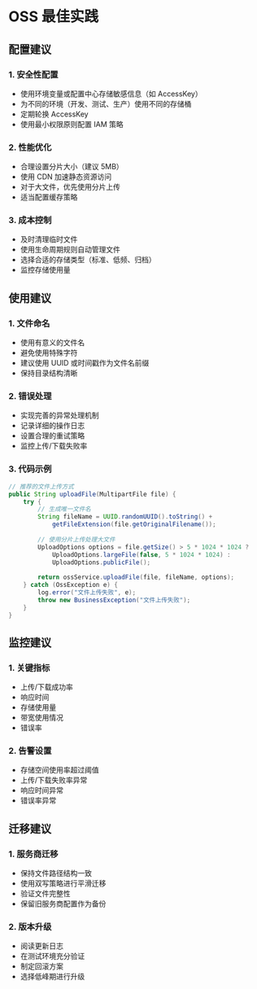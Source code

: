 # OSS 最佳实践

## 配置建议

### 1. 安全性配置
- 使用环境变量或配置中心存储敏感信息（如 AccessKey）
- 为不同的环境（开发、测试、生产）使用不同的存储桶
- 定期轮换 AccessKey
- 使用最小权限原则配置 IAM 策略

### 2. 性能优化
- 合理设置分片大小（建议 5MB）
- 使用 CDN 加速静态资源访问
- 对于大文件，优先使用分片上传
- 适当配置缓存策略

### 3. 成本控制
- 及时清理临时文件
- 使用生命周期规则自动管理文件
- 选择合适的存储类型（标准、低频、归档）
- 监控存储使用量

## 使用建议

### 1. 文件命名
- 使用有意义的文件名
- 避免使用特殊字符
- 建议使用 UUID 或时间戳作为文件名前缀
- 保持目录结构清晰

### 2. 错误处理
- 实现完善的异常处理机制
- 记录详细的操作日志
- 设置合理的重试策略
- 监控上传/下载失败率

### 3. 代码示例

```java
// 推荐的文件上传方式
public String uploadFile(MultipartFile file) {
    try {
        // 生成唯一文件名
        String fileName = UUID.randomUUID().toString() + 
            getFileExtension(file.getOriginalFilename());
        
        // 使用分片上传处理大文件
        UploadOptions options = file.getSize() > 5 * 1024 * 1024 ?
            UploadOptions.largeFile(false, 5 * 1024 * 1024) :
            UploadOptions.publicFile();
            
        return ossService.uploadFile(file, fileName, options);
    } catch (OssException e) {
        log.error("文件上传失败", e);
        throw new BusinessException("文件上传失败");
    }
}
```

## 监控建议

### 1. 关键指标
- 上传/下载成功率
- 响应时间
- 存储使用量
- 带宽使用情况
- 错误率

### 2. 告警设置
- 存储空间使用率超过阈值
- 上传/下载失败率异常
- 响应时间异常
- 错误率异常

## 迁移建议

### 1. 服务商迁移
- 保持文件路径结构一致
- 使用双写策略进行平滑迁移
- 验证文件完整性
- 保留旧服务商配置作为备份

### 2. 版本升级
- 阅读更新日志
- 在测试环境充分验证
- 制定回滚方案
- 选择低峰期进行升级 